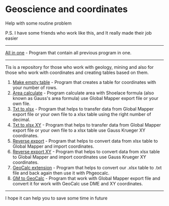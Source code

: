 # Geoscience and coordinates
Help with some routine problem

P.S. I have some friends who work like this, and It really made their job easier 

------

[All in one](https://github.com/Branhellward/Geoscience-and-coordinates/tree/main/All%20in%20one) - Program that contain all previous program in one.

------

Tis is a repository for those who work with geology, mining and also for those who work with coordinates and creating tables based on them.

1. [Make empty table](https://github.com/Branhellward/Geoscience-and-coordinates/tree/main/Make%20empty%20table) - Program that creates a table for coordinates with your number of rows.
2. [Area calculate](https://github.com/Branhellward/Geoscience-and-coordinates/tree/main/Area%20calculate) - Program calculate area with Shoelace formula (also known as Gauss's area formula) use Global Mapper export file or your own file.
3. [Txt to xlsx](https://github.com/Branhellward/Geoscience-and-coordinates/tree/main/Txt%20to%20Xlsx) - Program that helps to transfer data from Global Mapper export file or your own file to a xlsx table using the right number of decimal.
4. [Txt to xlsx XY](https://github.com/Branhellward/Geoscience-and-coordinates/tree/main/Txt%20to%20Xlsx%20XY) - Program that helps to transfer data from Global Mapper export file or your own file to a xlsx table use Gauss Krueger XY coordinates.
5. [Reverse export](https://github.com/Branhellward/Geoscience-and-coordinates/tree/main/Reverse%20export) - Program that helps to convert data from xlsx table to Global Mapper and import coordinates.
6. [Reverse export XY](https://github.com/Branhellward/Geoscience-and-coordinates/tree/main/Reverse%20export%20XY) - Program that helps to convert data from xlsx table to Global Mapper and import coordinates use Gauss Krueger XY coordinates.
7. [GeoCalc extension](https://github.com/Branhellward/Geoscience-and-coordinates/tree/main/GeoCalc%20extension) - Program that helps to convert our .xlsx table to .txt file and back again then use it with Phgeocalc.
8. [GM to GeoCalc](https://github.com/Branhellward/Geoscience-and-coordinates/tree/main/GM%20to%20GeoCalc) - Program that work with Global Mapper export file and convert it for work with GeoCalc use DME and XY coordinates.

------

I hope it can help you to save some time in future

